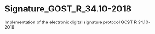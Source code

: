 # Signature_GOST_R_34.10-2018
Implementation of the electronic digital signature protocol GOST R 34.10-2018 

